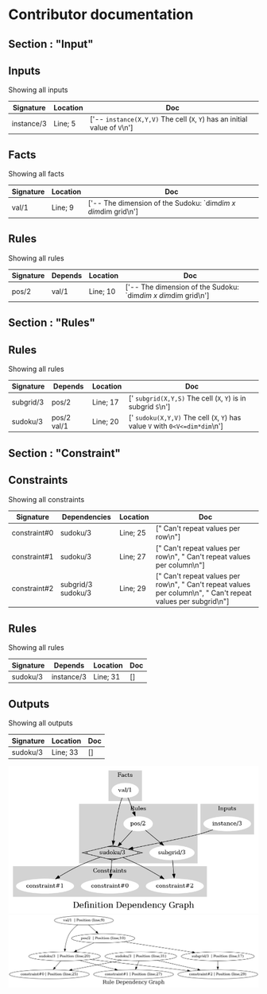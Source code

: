 
# Contributor documentation
## Section : "Input"
## Inputs
Showing all inputs 

| **Signature** | **Location** | **Doc** |
|---------------|--------------|---------|
| instance/3 | Line; 5 | ['-- `instance(X,Y,V)` The cell (`X`, `Y`) has an initial value of `V`\n'] |

## Facts
Showing all facts

| **Signature** | **Location** | **Doc** |
|---------------|--------------|---------|
| val/1 | Line; 9 | ['-- The dimension of the Sudoku: `dim*dim x dim*dim grid\n'] |

## Rules
Showing all rules

| **Signature** | **Depends** | **Location** | **Doc** |
|---------------|-------------|--------------|---------|
| pos/2 | val/1 | Line; 10 | ['-- The dimension of the Sudoku: `dim*dim x dim*dim grid\n'] |

## Section : "Rules"
## Rules
Showing all rules

| **Signature** | **Depends** | **Location** | **Doc** |
|---------------|-------------|--------------|---------|
| subgrid/3 | pos/2 | Line; 17 | [' `subgrid(X,Y,S)` The cell (`X`, `Y`) is in subgrid `S`\n'] |
| sudoku/3 | pos/2 val/1 | Line; 20 | [' `sudoku(X,Y,V)` The cell (`X`, `Y`) has value `V` with `0<V<=dim*dim`\n'] |

## Section : "Constraint"
## Constraints
Showing all constraints 

| **Signature** | **Dependencies** | **Location** | **Doc** |
|---------------|------------------|--------------|---------|
| constraint#0 | sudoku/3 | Line; 25 | [" Can't repeat values per row\n"] |
| constraint#1 | sudoku/3 | Line; 27 | [" Can't repeat values per row\n", " Can't repeat values per column\n"] |
| constraint#2 | subgrid/3 sudoku/3 | Line; 29 | [" Can't repeat values per row\n", " Can't repeat values per column\n", " Can't repeat values per subgrid\n"] |

## Rules
Showing all rules

| **Signature** | **Depends** | **Location** | **Doc** |
|---------------|-------------|--------------|---------|
| sudoku/3 | instance/3 | Line; 31 | [] |

## Outputs
Showing all outputs 

| **Signature** | **Location** | **Doc** |
|---------------|--------------|---------|
| sudoku/3 | Line; 33 | [] |


![Definition Dependency Graph](DefinitionDependencyGraph.png)
![Rule Dependency Graph](RuleDependencyGraph.png)